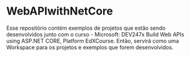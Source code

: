 # WebAPIwithNetCore
Esse repositório contém exemplos de projetos que estão sendo desenvolvidos junto com o curso  -  Microsoft: DEV247x Build Web APIs using ASP.NET CORE, Platform EdXCourse. Então, servirá como uma Workspace para os projetos e exemplos que forem desenvolvidos. 
